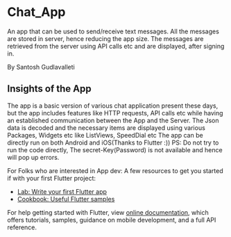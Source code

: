 # Chat_App

An app that can be used to send/receive text messages. All the messages are stored in server, hence reducing the app size. The messages are retrieved from the server using API calls etc and are displayed, after signing in.

By Santosh Gudlavalleti

## Insights of the App

The app is a basic version of various chat application present these days, but the app includes features like HTTP requests, API calls etc while having an established communication between the App and the Server. 
The Json data is decoded and the necessary items are displayed using various Packages, Widgets etc like ListViews, SpeedDial etc
The app can be directly run on both Android and iOS(Thanks to Flutter :))
PS: Do not try to run the code directly, The secret-Key(Password) is not available and hence will pop up errors.

For Folks who are interested in App dev: 
A few resources to get you started if with your first Flutter project:

- [Lab: Write your first Flutter app](https://flutter.dev/docs/get-started/codelab)
- [Cookbook: Useful Flutter samples](https://flutter.dev/docs/cookbook)

For help getting started with Flutter, view 
[online documentation](https://flutter.dev/docs), which offers tutorials,
samples, guidance on mobile development, and a full API reference.

